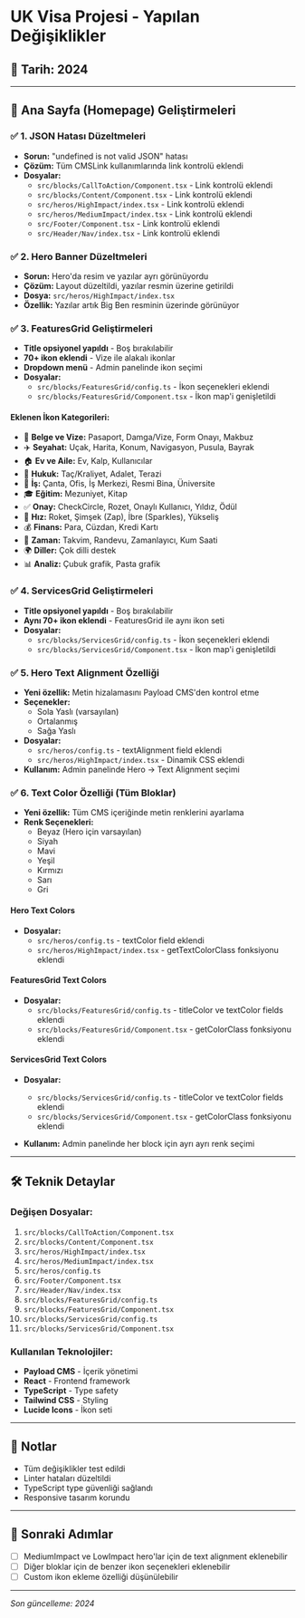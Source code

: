 # UK Visa Projesi - Yapılan Değişiklikler

## 📅 Tarih: 2024

---

## 🚀 Ana Sayfa (Homepage) Geliştirmeleri

### ✅ 1. JSON Hatası Düzeltmeleri
- **Sorun:** "undefined is not valid JSON" hatası
- **Çözüm:** Tüm CMSLink kullanımlarında link kontrolü eklendi
- **Dosyalar:**
  - `src/blocks/CallToAction/Component.tsx` - Link kontrolü eklendi
  - `src/blocks/Content/Component.tsx` - Link kontrolü eklendi
  - `src/heros/HighImpact/index.tsx` - Link kontrolü eklendi
  - `src/heros/MediumImpact/index.tsx` - Link kontrolü eklendi
  - `src/Footer/Component.tsx` - Link kontrolü eklendi
  - `src/Header/Nav/index.tsx` - Link kontrolü eklendi

### ✅ 2. Hero Banner Düzeltmeleri
- **Sorun:** Hero'da resim ve yazılar ayrı görünüyordu
- **Çözüm:** Layout düzeltildi, yazılar resmin üzerine getirildi
- **Dosya:** `src/heros/HighImpact/index.tsx`
- **Özellik:** Yazılar artık Big Ben resminin üzerinde görünüyor

### ✅ 3. FeaturesGrid Geliştirmeleri
- **Title opsiyonel yapıldı** - Boş bırakılabilir
- **70+ ikon eklendi** - Vize ile alakalı ikonlar
- **Dropdown menü** - Admin panelinde ikon seçimi
- **Dosyalar:**
  - `src/blocks/FeaturesGrid/config.ts` - İkon seçenekleri eklendi
  - `src/blocks/FeaturesGrid/Component.tsx` - İkon map'i genişletildi

#### Eklenen İkon Kategorileri:
- 📄 **Belge ve Vize:** Pasaport, Damga/Vize, Form Onayı, Makbuz
- ✈️ **Seyahat:** Uçak, Harita, Konum, Navigasyon, Pusula, Bayrak
- 🏠 **Ev ve Aile:** Ev, Kalp, Kullanıcılar
- 👑 **Hukuk:** Taç/Kraliyet, Adalet, Terazi
- 💼 **İş:** Çanta, Ofis, İş Merkezi, Resmi Bina, Üniversite
- 🎓 **Eğitim:** Mezuniyet, Kitap
- ✅ **Onay:** CheckCircle, Rozet, Onaylı Kullanıcı, Yıldız, Ödül
- 🚀 **Hız:** Roket, Şimşek (Zap), İbre (Sparkles), Yükseliş
- 💰 **Finans:** Para, Cüzdan, Kredi Kartı
- 📅 **Zaman:** Takvim, Randevu, Zamanlayıcı, Kum Saati
- 🌍 **Diller:** Çok dilli destek
- 📊 **Analiz:** Çubuk grafik, Pasta grafik

### ✅ 4. ServicesGrid Geliştirmeleri
- **Title opsiyonel yapıldı** - Boş bırakılabilir
- **Aynı 70+ ikon eklendi** - FeaturesGrid ile aynı ikon seti
- **Dosyalar:**
  - `src/blocks/ServicesGrid/config.ts` - İkon seçenekleri eklendi
  - `src/blocks/ServicesGrid/Component.tsx` - İkon map'i genişletildi

### ✅ 5. Hero Text Alignment Özelliği
- **Yeni özellik:** Metin hizalamasını Payload CMS'den kontrol etme
- **Seçenekler:**
  - Sola Yaslı (varsayılan)
  - Ortalanmış
  - Sağa Yaslı
- **Dosyalar:**
  - `src/heros/config.ts` - textAlignment field eklendi
  - `src/heros/HighImpact/index.tsx` - Dinamik CSS eklendi
- **Kullanım:** Admin panelinde Hero → Text Alignment seçimi

### ✅ 6. Text Color Özelliği (Tüm Bloklar)
- **Yeni özellik:** Tüm CMS içeriğinde metin renklerini ayarlama
- **Renk Seçenekleri:**
  - Beyaz (Hero için varsayılan)
  - Siyah
  - Mavi
  - Yeşil
  - Kırmızı
  - Sarı
  - Gri

#### Hero Text Colors
- **Dosyalar:**
  - `src/heros/config.ts` - textColor field eklendi
  - `src/heros/HighImpact/index.tsx` - getTextColorClass fonksiyonu eklendi

#### FeaturesGrid Text Colors
- **Dosyalar:**
  - `src/blocks/FeaturesGrid/config.ts` - titleColor ve textColor fields eklendi
  - `src/blocks/FeaturesGrid/Component.tsx` - getColorClass fonksiyonu eklendi

#### ServicesGrid Text Colors
- **Dosyalar:**
  - `src/blocks/ServicesGrid/config.ts` - titleColor ve textColor fields eklendi
  - `src/blocks/ServicesGrid/Component.tsx` - getColorClass fonksiyonu eklendi

- **Kullanım:** Admin panelinde her block için ayrı ayrı renk seçimi

---

## 🛠️ Teknik Detaylar

### Değişen Dosyalar:
1. `src/blocks/CallToAction/Component.tsx`
2. `src/blocks/Content/Component.tsx`
3. `src/heros/HighImpact/index.tsx`
4. `src/heros/MediumImpact/index.tsx`
5. `src/heros/config.ts`
6. `src/Footer/Component.tsx`
7. `src/Header/Nav/index.tsx`
8. `src/blocks/FeaturesGrid/config.ts`
9. `src/blocks/FeaturesGrid/Component.tsx`
10. `src/blocks/ServicesGrid/config.ts`
11. `src/blocks/ServicesGrid/Component.tsx`

### Kullanılan Teknolojiler:
- **Payload CMS** - İçerik yönetimi
- **React** - Frontend framework
- **TypeScript** - Type safety
- **Tailwind CSS** - Styling
- **Lucide Icons** - İkon seti

---

## 📝 Notlar
- Tüm değişiklikler test edildi
- Linter hataları düzeltildi
- TypeScript type güvenliği sağlandı
- Responsive tasarım korundu

---

## 🔄 Sonraki Adımlar
- [ ] MediumImpact ve LowImpact hero'lar için de text alignment eklenebilir
- [ ] Diğer bloklar için de benzer ikon seçenekleri eklenebilir
- [ ] Custom ikon ekleme özelliği düşünülebilir

---

*Son güncelleme: 2024*
